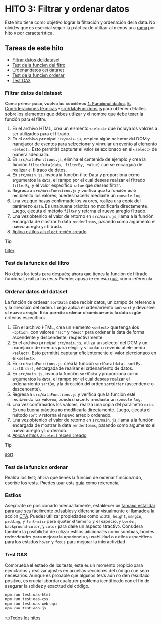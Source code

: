 # **HITO 3:** Filtrar y ordenar datos

Este hito tiene como objetivo lograr la filtración y
ordenación de la data. No olvides que es esencial seguir
la práctica de utilizar al menos una
[rama](https://www.atlassian.com/es/git/tutorials/comparing-workflows/feature-branch-workflow)
por hito o por característica.

## Tareas de este hito

- [Filtrar datos del dataset](#filtrar-datos-del-dataset)
- [Test de la funcion del filtro](#test-de-la-funcion-del-filtro)
- [Ordenar datos del dataset](#ordenar-datos-del-dataset)
- [Test de la funcion ordenar](#test-de-la-funcion-ordenar)
- [Test OAS](#test-oas)

### Filtrar datos del dataset

Como primer paso, vuelve las secciónes
[4. Funcionalidades](../README.md/#4-funcionalidades),
[5. Consideraciones técnicas](../README.md/#5-consideraciones-técnicas) y
[src/dataFunctions.js](../README.md/#srcdatafunctionsjs)
para obtener detalles sobre los elementos que debes utilizar y
el nombre que debe tener la función para el filtro.

1. En el archivo HTML, crea un elemento `<select>`
que incluya los valores a ser utilizados para el filtrado.
2. En el archivo principal `src/main.js`, emplea algún selector
del DOM y manejador de eventos para seleccionar y vincular un
evento al elemento `<select>`. Esto permitirá capturar el valor
seleccionado en el `<select>` de manera adecuada.
3. En `src/dataFunctions.js`, elimina el contenido de ejemplo
y crea la función `filterData(data, filterBy, value)` que se
encargará de realizar el filtrado de datos.
4. En `src/main.js`, invoca la función filterData y proporciona
como argumentos la `data`, el campo por el cual deseas realizar el
filtrado `filterBy`, y el valor específico `value` que deseas
filtrar.
5. Regresa a `src/dataFunctions.js` y verifica que tu función esté
recibiendo los valores; puedes hacerlo mediante un `console.log`.
6. Una vez que hayas confirmado los valores, realiza una copia del
parámetro `data`. Es una buena práctica no modificarla
directamente. Luego, ejecuta el método `filter` y retorna el nuevo
arreglo filtrado.
7. Una vez obtenido el valor de retorno en `src/main.js`,
llama a la función encargada de mostrar la data `renderItems`,
pasando como argumento el nuevo arreglo ya filtrado.
8. [Aplica estilos al `select` recién creado](#estilos)

> [!TIP]
> [filter](https://developer.mozilla.org/es/docs/Web/JavaScript/Reference/Global_Objects/Array/filter)

### Test de la funcion del filtro

No dejes los tests para después; ahora que tienes la función de
filtrado funcional, realiza los tests. Puedes apoyarte en esta
[guía](./test.md)
como referencia.

### Ordenar datos del dataset

La función de ordenar `sortData` debe recibir datos, un campo de
referencia y la dirección del orden. Luego aplica el ordenamiento
con `sort` y devuelve el nuevo arreglo. Esto permite ordenar
dinámicamente la data según criterios específicos.

1. EEn el archivo HTML, crea un elemento `<select>`
que tenga dos `<option>` con valores `"asc"` y `"desc"`
para ordenar la data de forma ascendente y descendente, respectivamente.
2. En el archivo principal `src/main.js`, utiliza un selector del
DOM y un manejador de eventos para elegir y vincular un evento al
elemento `<select>`. Esto permitirá capturar eficientemente el valor
eleccionado en el `<select>`.
3. En `src/dataFunctions.js`, crea la función `sortData(data, sortBy, sortOrder)`,
encargada de realizar el ordenamiento de datos.
4. En `src/main.js`, invoca la función `sortData` y proporciona
como argumentos la `data`, el campo por el cual deseas realizar el
ordenamiento `sortBy`, y la dirección del orden `sortOrder`
(ascendente o descendente).
5. Regresa a `src/dataFunctions.js` y verifica que la función esté
recibiendo los valores; puedes hacerlo mediante un `console.log`.
6. Una vez confirmados los valores, realiza una copia del
parámetro `data`. Es una buena práctica no modificarla
directamente. Luego, ejecuta el método `sort` y retorna el nuevo
arreglo ordenado.
7. Una vez obtenido el valor de retorno en `src/main.js`, llama a la función
encargada de mostrar la data `renderItems`, pasando como argumento el
nuevo arreglo ya ordenado.
8. [Aplica estilos al `select` recién creado](#estilos)

> [!TIP]
> [sort](https://developer.mozilla.org/es/docs/Web/JavaScript/Reference/Global_Objects/Array/sort)

### Test de la funcion ordenar

Realiza los test; ahora que tienes la función de
ordenar funcionando, escribe los tests. Puedes usar esta
[guía](./test.md)
como referencia.

### Estilos

Asegúrate de posicionarlo adecuadamente, establecer un
[tamaño estándar](https://www.w3.org/TR/WCAG21/#target-size)
para que sea fácilmente pulsables y diferenciar
visualmente el llamado a la acción
[CTA](https://www.40defiebre.com/que-es/call-to-action).
Puedes utilizar propiedades como `width`, `height`, `margin`,
`padding`, y `font-size` para ajustar el tamaño y el
espacio, y `border`, `background-color`, y `color`
para darle un aspecto atractivo. Considera también la
posibilidad de utilizar estilos adicionales como sombras, bordes
redondeados para mejorar la apariencia y usabilidad o estilos
específicos para los estados `hover` y `focus` para mejorar la
interactividad

### Test OAS

Comprueba el estado de los tests;
este es un momento propicio para ejecutarlos
y realizar ajustes en aquellas secciones del
código que sean necesarios. Aunque es probable que algunos tests aún no den resultado
positivo, es crucial abordar cualquier problema
identificado con el fin de asegurar la solidez y exactitud del código.

``` sh
npm run test:oas-html
npm run test:oas-css
npm run test:oas-web-api
npm run test:oas-js
```

[👈Todos los hitos](../README.md#6-hitos)
